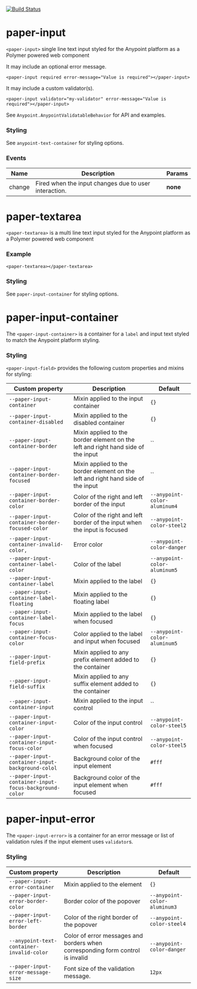 [![Build Status](https://travis-ci.org/advanced-rest-client/paper-input.svg?branch=stage)](https://travis-ci.org/advanced-rest-client/paper-input)  

# paper-input

`<paper-input>` single line text input styled for the Anypoint platform as a Polymer
powered web component

It may include an optional error message.
```
<paper-input required error-message="Value is required"></paper-input>
```

It may include a custom validator(s).
```
<paper-input validator="my-validator" error-message="Value is required"></paper-input>
```
See `Anypoint.AnypointValidatableBehavior` for API and examples.

### Styling

See `anypoint-text-container` for styling options.



### Events
| Name | Description | Params |
| --- | --- | --- |
| change | Fired when the input changes due to user interaction. | __none__ |
# paper-textarea

`<paper-textarea>` is a multi line text input styled for the Anypoint platform
as a Polymer powered web component

### Example
```
<paper-textarea></paper-textarea>
```

### Styling
See `paper-input-container` for styling options.

# paper-input-container


The `<paper-input-container>` is a container for a `label` and input text styled to match the
Anypoint platform styling.

### Styling

`<paper-input-field>` provides the following custom properties and mixins for styling:

Custom property | Description | Default
----------------|-------------|----------
`--paper-input-container` | Mixin applied to the input container | `{}`
`--paper-input-container-disabled` | Mixin applied to the disabled container | `{}`
`--paper-input-container-border` | Mixin applied to the border element on the left and right hand side of the input | ``
`--paper-input-container-border-focused` | Mixin applied to the border element on the left and right hand side of the input | ``
`--paper-input-container-border-color` | Color of the right and left border of the input | `--anypoint-color-aluminum4`
`--paper-input-container-border-focused-color` | Color of the right and left border of the input when the input is focused | `--anypoint-color-steel2`
`--paper-input-container-invalid-color,` | Error color | `--anypoint-color-danger`
`--paper-input-container-label-color` | Color of the label | `--anypoint-color-aluminum5`
`--paper-input-container-label` | Mixin applied to the label | `{}`
`--paper-input-container-label-floating` | Mixin applied to the floating label | `{}`
`--paper-input-container-label-focus` | Mixin applied to the label when focused | `{}`
`--paper-input-container-focus-color` | Color applied to the label and input when focused | `--anypoint-color-aluminum5`
`--paper-input-field-prefix` | Mixin applied to any prefix element added to the container | `{}`
`--paper-input-field-suffix` | Mixin applied to any suffix element added to the container | `{}`
`--paper-input-container-input` | Mixin applied to the input control | ``
`--paper-input-container-input-color` | Color of the input control | `--anypoint-color-steel5`
`--paper-input-container-input-focus-color` | Color of the input control when focused | `--anypoint-color-steel5`
`--paper-input-container-input-background-colol` | Background color of the input element | `#fff`
`--paper-input-container-input-focus-background-color` | Background color of the input element when focused | `#fff`

# paper-input-error

The `<paper-input-error>` is a container for an error message or list of validation
rules if the input element uses `validator`s.

### Styling

Custom property | Description | Default
----------------|-------------|----------
`--paper-input-error-container` | Mixin applied to the element | `{}`
`--paper-input-error-border-color` | Border color of the popover | `--anypoint-color-aluminum3`
`--paper-input-error-left-border` | Color of the right border of the popover | `--anypoint-color-steel4`
`--anypoint-text-container-invalid-color` | Color of error messages and borders when corresponding form control is invalid | `--anypoint-color-danger`
`--paper-input-error-message-size` | Font size of the validation message. | `12px`

